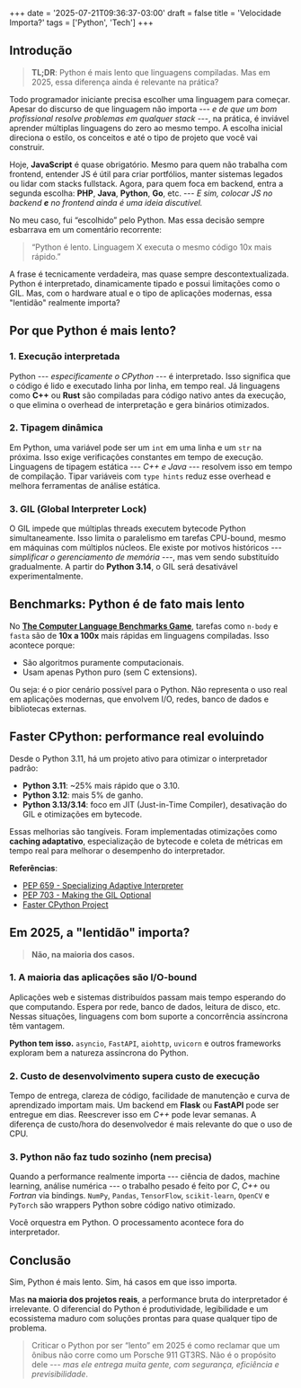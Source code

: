 +++
date = '2025-07-21T09:36:37-03:00'
draft = false
title = 'Velocidade Importa?'
tags = ['Python', 'Tech']
+++

## Introdução
> **TL;DR**: Python é mais lento que linguagens compiladas. Mas em 2025, essa diferença ainda é relevante na prática?

Todo programador iniciante precisa escolher uma linguagem para começar. Apesar do discurso de que linguagem não importa --- _e de que um bom profissional resolve problemas em qualquer stack_ ---, na prática, é inviável aprender múltiplas linguagens do zero ao mesmo tempo. A escolha inicial direciona o estilo, os conceitos e até o tipo de projeto que você vai construir.

Hoje, **JavaScript** é quase obrigatório. Mesmo para quem não trabalha com frontend, entender JS é útil para criar portfólios, manter sistemas legados ou lidar com stacks fullstack. Agora, para quem foca em backend, entra a segunda escolha: **PHP**, **Java**, **Python**, **Go**, etc. --- _E sim, colocar JS no backend **e** no frontend ainda é uma ideia discutível._

No meu caso, fui “escolhido” pelo Python. Mas essa decisão sempre esbarrava em um comentário recorrente:

> “Python é lento. Linguagem X executa o mesmo código 10x mais rápido.”

A frase é tecnicamente verdadeira, mas quase sempre descontextualizada. Python é interpretado, dinamicamente tipado e possui limitações como o GIL. Mas, com o hardware atual e o tipo de aplicações modernas, essa "lentidão" realmente importa?

## Por que Python é mais lento?

### 1. Execução interpretada

Python --- _especificamente o CPython_ --- é interpretado. Isso significa que o código é lido e executado linha por linha, em tempo real. Já linguagens como **C++** ou **Rust** são compiladas para código nativo antes da execução, o que elimina o overhead de interpretação e gera binários otimizados.

### 2. Tipagem dinâmica

Em Python, uma variável pode ser um `int` em uma linha e um `str` na próxima. Isso exige verificações constantes em tempo de execução. Linguagens de tipagem estática --- _C++ e Java_ --- resolvem isso em tempo de compilação. Tipar variáveis com `type hints` reduz esse overhead e melhora ferramentas de análise estática.

### 3. GIL (Global Interpreter Lock)

O GIL impede que múltiplas threads executem bytecode Python simultaneamente. Isso limita o paralelismo em tarefas CPU-bound, mesmo em máquinas com múltiplos núcleos. Ele existe por motivos históricos --- _simplificar o gerenciamento de memória_ ---, mas vem sendo substituído gradualmente. A partir do **Python 3.14**, o GIL será desativável experimentalmente.

## Benchmarks: Python é de fato mais lento

No [**The Computer Language Benchmarks Game**](https://benchmarksgame-team.pages.debian.net/benchmarksgame/fastest/python3-gpp.html), tarefas como `n-body` e `fasta` são de **10x a 100x** mais rápidas em linguagens compiladas. Isso acontece porque:

- São algoritmos puramente computacionais.
- Usam apenas Python puro (sem C extensions).

Ou seja: é o pior cenário possível para o Python. Não representa o uso real em aplicações modernas, que envolvem I/O, redes, banco de dados e bibliotecas externas.

## Faster CPython: performance real evoluindo

Desde o Python 3.11, há um projeto ativo para otimizar o interpretador padrão:

- **Python 3.11**: \~25% mais rápido que o 3.10.
- **Python 3.12**: mais 5% de ganho.
- **Python 3.13/3.14**: foco em JIT (Just-in-Time Compiler), desativação do GIL e otimizações em bytecode.

Essas melhorias são tangíveis. Foram implementadas otimizações como **caching adaptativo**, especialização de bytecode e coleta de métricas em tempo real para melhorar o desempenho do interpretador.

**Referências**:

- [PEP 659 - Specializing Adaptive Interpreter](https://peps.python.org/pep-0659/)
- [PEP 703 - Making the GIL Optional](https://peps.python.org/pep-0703/)
- [Faster CPython Project](https://docs.python.org/3/whatsnew/3.11.html#faster-cpython)

## Em 2025, a "lentidão" importa?

> **Não, na maioria dos casos.**

### 1. A maioria das aplicações são I/O-bound

Aplicações web e sistemas distribuídos passam mais tempo esperando do que computando. Espera por rede, banco de dados, leitura de disco, etc. Nessas situações, linguagens com bom suporte a concorrência assíncrona têm vantagem.

**Python tem isso.**
`asyncio`, `FastAPI`, `aiohttp`, `uvicorn` e outros frameworks exploram bem a natureza assíncrona do Python.

### 2. Custo de desenvolvimento supera custo de execução

Tempo de entrega, clareza de código, facilidade de manutenção e curva de aprendizado importam mais. Um backend em **Flask** ou **FastAPI** pode ser entregue em dias. Reescrever isso em _C++_ pode levar semanas. A diferença de custo/hora do desenvolvedor é mais relevante do que o uso de CPU.

### 3. Python não faz tudo sozinho (nem precisa)

Quando a performance realmente importa --- ciência de dados, machine learning, análise numérica --- o trabalho pesado é feito por _C_, _C++_ ou _Fortran_ via bindings. `NumPy`, `Pandas`, `TensorFlow`, `scikit-learn`, `OpenCV` e `PyTorch` são wrappers Python sobre código nativo otimizado.

Você orquestra em Python. O processamento acontece fora do interpretador.

## Conclusão

Sim, Python é mais lento.
Sim, há casos em que isso importa.

Mas **na maioria dos projetos reais**, a performance bruta do interpretador é irrelevante. O diferencial do Python é produtividade, legibilidade e um ecossistema maduro com soluções prontas para quase qualquer tipo de problema.

> Criticar o Python por ser “lento” em 2025 é como reclamar que um ônibus não corre como um Porsche 911 GT3RS. Não é o propósito dele --- _mas ele entrega muita gente, com segurança, eficiência e previsibilidade_.
